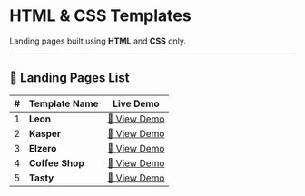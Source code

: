# HTML & CSS Templates

Landing pages built using **HTML** and **CSS** only.

---

## 🚀 Landing Pages List

| # | Template Name | Live Demo |
|:-:|----------------|:---------:|
| 1 | **Leon** | [🔗 View Demo](https://leon-html-css-template1.netlify.app/) |
| 2 | **Kasper** | [🔗 View Demo](https://kasper-html-css-template2.netlify.app/) |
| 3 | **Elzero** | [🔗 View Demo](https://elzero-html-css-template3.netlify.app/) |
| 4 | **Coffee Shop** | [🔗 View Demo](https://coffee-shop-html-css-template4.netlify.app/) |
| 5 | **Tasty** | [🔗 View Demo](https://tasty-html-css-template5.netlify.app/) |
